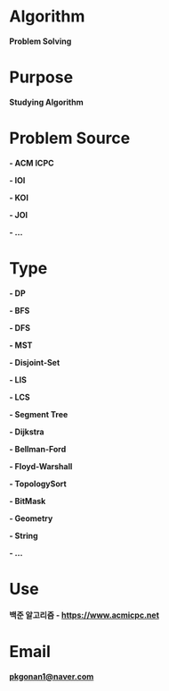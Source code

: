 # Algorithm
**Problem Solving**

# Purpose
**Studying Algorithm**

# Problem Source
**- ACM ICPC**

**- IOI**

**- KOI**

**- JOI**

**- ...**


# Type
**- DP**

**- BFS**

**- DFS**

**- MST**

**- Disjoint-Set**

**- LIS**

**- LCS**

**- Segment Tree**

**- Dijkstra**

**- Bellman-Ford**

**- Floyd-Warshall**

**- TopologySort**

**- BitMask**

**- Geometry**

**- String**

**- ...**

# Use
**백준 알고리즘 - https://www.acmicpc.net**

# Email
**pkgonan1@naver.com**
